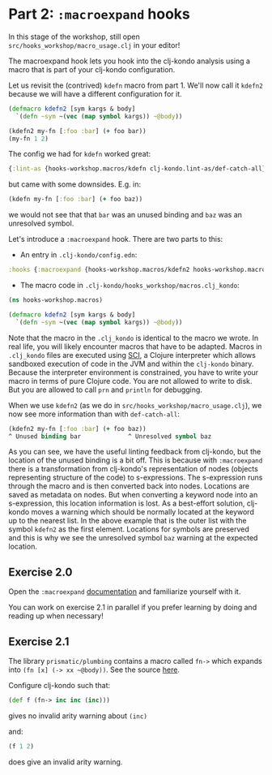 # Part 2: `:macroexpand` hooks

In this stage of the workshop, still open `src/hooks_workshop/macro_usage.clj` in your editor!

The macroexpand hook lets you hook into the clj-kondo analysis using a macro
that is part of your clj-kondo configuration.

Let us revisit the (contrived) `kdefn` macro from part 1. We'll now call it
`kdefn2` because we will have a different configuration for it.

``` clojure
(defmacro kdefn2 [sym kargs & body]
  `(defn ~sym ~(vec (map symbol kargs)) ~@body))

(kdefn2 my-fn [:foo :bar] (+ foo bar))
(my-fn 1 2)
```

The config we had for `kdefn` worked great:

``` clojure
{:lint-as {hooks-workshop.macros/kdefn clj-kondo.lint-as/def-catch-all}}
```

but came with some downsides. E.g. in:

``` clojure
(kdefn my-fn [:foo :bar] (+ foo baz))
```

we would not see that that `bar` was an unused binding and `baz` was an
unresolved symbol.

Let's introduce a `:macroexpand` hook. There are two parts to this:

- An entry in `.clj-kondo/config.edn`:

``` clojure
:hooks {:macroexpand {hooks-workshop.macros/kdefn2 hooks-workshop.macros/kdefn2}}
```

- The macro code in `.clj-kondo/hooks_workshop/macros.clj_kondo`:

``` clojure
(ns hooks-workshop.macros)

(defmacro kdefn2 [sym kargs & body]
  `(defn ~sym ~(vec (map symbol kargs)) ~@body))
```

Note that the macro in the `.clj_kondo` is identical to the macro we wrote. In
real life, you will likely encounter macros that have to be adapted. Macros in
`.clj_kondo` files are executed using [SCI](https://github.com/babashka/sci), a
Clojure interpreter which allows sandboxed execution of code in the JVM and
within the `clj-kondo` binary. Because the interpreter environment is
constrained, you have to write your macro in terms of pure Clojure code. You are
not allowed to write to disk. But you are allowed to call `prn` and `println`
for debugging.

When we use `kdefn2` (as we do in `src/hooks_workshop/macro_usage.clj`), we now
see more information than with `def-catch-all`:

``` clojure
(kdefn2 my-fn [:foo :bar] (+ foo baz))
^ Unused binding bar             ^ Unresolved symbol baz
```

As you can see, we have the useful linting feedback from clj-kondo, but the
location of the unused binding is a bit off. This is because with `:macroexpand`
there is a transformation from clj-kondo's representation of nodes (objects
representing structure of the code) to s-expressions. The s-expression runs
through the macro and is then converted back into nodes. Locations are saved as
metadata on nodes. But when converting a keyword node into an s-expression, this
location information is lost. As a best-effort solution, clj-kondo moves a
warning which should be normally located at the keyword up to the nearest
list. In the above example that is the outer list with the symbol `kdefn2` as
the first element. Locations for symbols are preserved and this is why we see
the unresolved symbol `baz` warning at the expected location.

## Exercise 2.0

Open the `:macroexpand`
[documentation](https://github.com/clj-kondo/clj-kondo/blob/master/doc/hooks.md#macroexpand)
and familiarize yourself with it.

You can work on exercise 2.1 in parallel if you prefer learning by doing and
reading up when necessary!

## Exercise 2.1

The library `prismatic/plumbing` contains a macro called `fn->` which expands
into `(fn [x] (-> xx ~@body))`. See the source [here](https://github.com/plumatic/plumbing/blob/df7218c5056c1438a53811e71855af2aa805e589/src/plumbing/core.cljc#L294).

Configure clj-kondo such that:

``` clojure
(def f (fn-> inc inc (inc)))
```

gives no invalid arity warning about `(inc)`

and:

``` clojure
(f 1 2)
```

does give an invalid arity warning.
